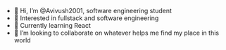 - 👋 Hi, I’m @Avivush2001, software engineering student
- 👀 Interested in fullstack and software engineering
- 🌱 Currently learning React
- 💞️ I’m looking to collaborate on whatever helps me find my place in this world

<!---
Avivush2001/Avivush2001 is a ✨ special ✨ repository because its `README.md` (this file) appears on your GitHub profile.
You can click the Preview link to take a look at your changes.
--->
